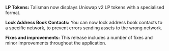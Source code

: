 <!-- version: v1.27.0 -->

**<span class="icon" data-icon="DropletIcon"></span> LP Tokens:** Talisman now displays Uniswap v2 LP tokens with a specialised format.

**<span class="icon" data-icon="LockIcon"></span> Lock Address Book Contacts:** You can now lock address book contacts to a specific network, to prevent errors sending assets to the wrong network.

**<span class="icon" data-icon="ToolIcon"></span> Fixes and improvements:** This release includes a number of fixes and minor improvements throughout the application.
